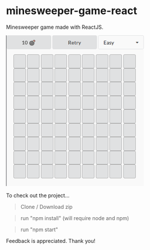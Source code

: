 # minesweeper-game-react

Minesweeper game made with ReactJS.

![](minesweeper.gif)

To check out the project...

> Clone / Download zip

> run "npm install" (will require node and npm)

> run "npm start"

Feedback is appreciated. Thank you!

